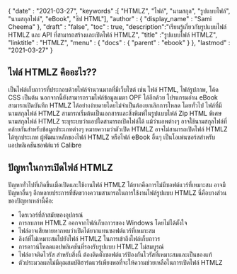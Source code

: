 {
  "date" : "2021-03-27",
  "keywords" :[ "HTMLZ", "ไฟล์", "นามสกุล", "รูปแบบไฟล์", "นามสกุลไฟล์", "eBook", "ซิป HTML"],
  "author" : {
    "display_name" : "Sami Cheema"
},
  "draft" : "false",
  "toc" : true,
  "description":"เรียนรู้เกี่ยวกับรูปแบบไฟล์ HTMLZ และ API ที่สามารถสร้างและเปิดไฟล์ HTMLZ",
  "title" :"รูปแบบไฟล์ HTMLZ",
  "linktitle" : "HTMLZ",
  "menu" : {
    "docs" : {
      "parent" : "ebook"
}
},
  "lastmod" : "2021-03-27"
}

## ไฟล์ HTMLZ คืออะไร?? ##

เป็นไฟล์เก็บถาวรที่ประกอบด้วยไฟล์จำนวนมากที่มีเว็บไซต์ เช่น ไฟล์ HTML, ไฟล์รูปภาพ, โค้ด CSS เป็นต้น นอกจากนี้ยังสามารถรวมไฟล์ข้อมูลเมตา OPF ได้อีกด้วย โปรแกรมอ่าน eBook สามารถเปิดบันทึก HTMLZ ได้อย่างง่ายดายโดยไม่จำเป็นต้องยกเลิกการโหลด โดยทั่วไป ไฟล์ที่มีนามสกุลไฟล์ HTMLZ สามารถเริ่มต้นเป็นเอกสารและสิ่งพิมพ์ในรูปแบบไฟล์ Zip HTML พิเศษ นามสกุลไฟล์ HTMLZ ระบุระบบว่าแอปใดสามารถเปิดไฟล์ได้ แม้ว่าแอพต่างๆ อาจใช้นามสกุลไฟล์ที่คล้ายกันสำหรับข้อมูลประเภทต่างๆ หมายความว่าตัวเปิด HTMLZ อาจไม่สามารถเปิดไฟล์ HTMLZ ได้ทุกประเภท ผู้พัฒนาหลักของไฟล์ HTMLZ หรือไฟล์ eBook อื่นๆ เป็นโอเพ่นซอร์สสำหรับแอปพลิเคชันซอฟต์แวร์ Calibre

## ปัญหาในการเปิดไฟล์ HTMLZ ##

ปัญหาทั่วไปที่เกิดขึ้นเมื่อเปิดและใช้งานไฟล์ HTMLZ ได้ยากคือการไม่มีซอฟต์แวร์ที่เหมาะสม อาจมีปัญหาอื่นๆ อีกหลายประการที่ขัดขวางความสามารถในการใช้งานไฟล์รูปแบบ HTMLZ นี่คือบางส่วนของปัญหาเหล่านี้คือ:

* ไดรเวอร์ที่ล้าสมัยของอุปกรณ์
* การลบภาพ HTMLZ ออกจากไฟล์เก็บถาวรของ Windows โดยไม่ได้ตั้งใจ
* ไฟล์อาจเสียหายหากพบว่าเปิดได้ยากแทนซอฟต์แวร์ที่เหมาะสม
* ลิงก์ที่ไม่เหมาะสมไปยังไฟล์ HTMLZ ในการเข้าถึงไฟล์เก็บถาวร
* การดาวน์โหลดแอปพลิเคชันที่รองรับรูปแบบ HTMLZ ไม่สมบูรณ์
* ไฟล์อาจติดไวรัส สำหรับสิ่งนี้ ต้องติดตั้งซอฟต์แวร์ป้องกันไวรัสที่เหมาะสมและเป็นของแท้
* ตัวประมวลผลไม่มีคุณสมบัติฮาร์ดแวร์เพียงพอที่จะให้ความช่วยเหลือในการเปิดไฟล์ HTMLZ
 


